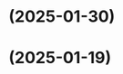 # [](https://github.com/ACoderOrHacker/DPP/compare/v0.1.1...v) (2025-01-30)



# [](https://github.com/ACoderOrHacker/DPP/compare/v0.1.1...v) (2025-01-19)



